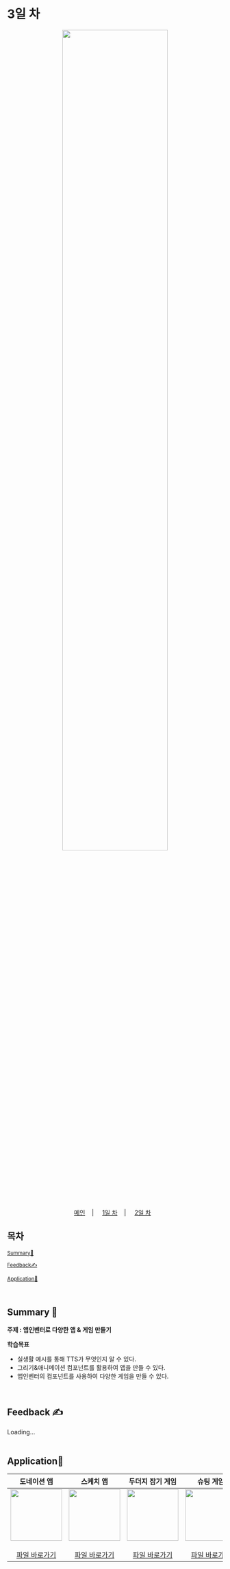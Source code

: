 # 3일 차
<p align="center">
   <img src="https://user-images.githubusercontent.com/79021544/220138575-d8afd2aa-f487-4b62-a720-6bfd32ffd47b.png" width="70%">
</p>

<p align="center">
  <a href="https://github.com/CodingHakdang/2023-02-Winter-Camp-App-Inventor/blob/main/README.md">메인</a>&nbsp;&nbsp;&nbsp; | &nbsp;&nbsp;&nbsp;
  <a href="https://github.com/CodingHakdang/2023-02-Winter-Camp-App-Inventor/blob/main/lectures/day1/day1.md">1일 차</a>&nbsp;&nbsp;&nbsp; | &nbsp;&nbsp;&nbsp;
  <a href="https://github.com/CodingHakdang/2023-02-Winter-Camp-App-Inventor/blob/main/lectures/day2/day2.md">2일 차</a>&nbsp;&nbsp;&nbsp;
</p>

## 목차

<div style="font-size:12px;">
  
   [Summary📝](#summary-)

   [Feedback✍️](#feedback-%EF%B8%8F)
   
   [Application📱](#application)
   
</div>
<br>

## Summary 📝

**주제 : 앱인벤터로 다양한 앱 & 게임 만들기**

**학습목표**

- 실생활 예시를 통해 TTS가 무엇인지 알 수 있다.
- 그리기&애니메이션 컴포넌트를 활용하여 앱을 만들 수 있다.
- 앱인벤터의 컴포넌트를 사용하여 다양한 게임을 만들 수 있다.

<br>

## Feedback ✍️

Loading...
<br>
<br>

## Application📱

|도네이션 앱|스케치 앱|두더지 잡기 게임|슈팅 게임|
| :--: | :--: | :--: | :--: |
| [<img src="https://user-images.githubusercontent.com/110290146/222435729-aeb23e06-dbfe-453a-adff-62ff4b65095e.png" width="120">](./TTSDonation.md) <br><br> [파일 바로가기](./#) | [<img src="https://user-images.githubusercontent.com/110290146/222441196-8d3db61c-85fd-4707-872f-6db9d270df49.png" width="120">](./Sketch.md) <br><br> [파일 바로가기](./#) | [<img src="https://user-images.githubusercontent.com/110290146/222441364-9a8d40a1-2200-41ee-accf-bc93963ecc92.png" width="120">](./CatchMole.md) <br><br> [파일 바로가기](./#)| [<img src="https://user-images.githubusercontent.com/110290146/222441652-b235d845-a2a3-41ed-ac2c-2d536dfd1445.png" width="120">](./ShootingGame.md) <br><br> [파일 바로가기](./#) |

